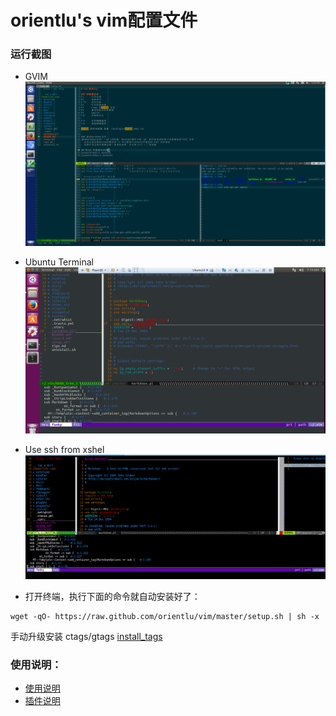 # orientlu's vim配置文件


### 运行截图

* GVIM
![screenshot.png](screenshot.png)

* Ubuntu Terminal
![ubuntu-term](ubuntu-term.png)

* Use ssh from xshel
![term](term.png)



* 打开终端，执行下面的命令就自动安装好了：
```
wget -qO- https://raw.github.com/orientlu/vim/master/setup.sh | sh -x
```

手动升级安装 ctags/gtags [install_tags](install_tags.md)

### 使用说明：

* [使用说明](record.md)
* [插件说明](pluin_doc/pluin_doc.md)
